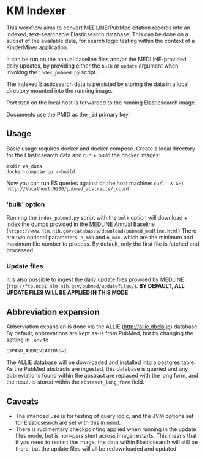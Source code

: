 # KM Indexer

This workflow aims to convert MEDLINE/PubMed citation records into an indexed,
text-searchable Elasticsearch database. This can be done on a subset of the
available data, for search logic testing within the context of a KinderMiner
application.

It can be run on the annual baseline files and/or the MEDLINE-provided daily
updates, by providing either the `bulk` or `update` argument when invoking the 
`index_pubmed.py` script.

The indexed Elasticsearch data is persisted by storing the data in a local
directory mounted into the running image.

Port `9200` on the local host is forwarded to the running Elasticsearch image.

Documents use the PMID as the `_id` primary key.


## Usage
Basic usage requires docker and docker compose. Create a local directory for
the Elasticsearch data and run + build the docker images:

```
mkdir es_data
docker-compose up --build
```
Now you can run ES queries against on the host machine: `curl -X GET http://localhost:9200/pubmed_abstracts/_count`

### 'bulk' option
Running the `index_pubmed.py` script with the `bulk` option will download + index
the dumps provided in the MEDLINE Annual Baseline
(`https://www.nlm.nih.gov/databases/download/pubmed_medline.html`)
There are two optional parameters, `n_min` and `n_max`, which are the minimum
and maximum file number to process. By default, only the first file is fetched
and processed.

### Update files
It is also possible to ingest the daily update files provided by MEDLINE
(`ftp://ftp.ncbi.nlm.nih.gov/pubmed/updatefiles/`). **BY DEFAULT, ALL UPDATE
FILES WILL BE APPLIED IN THIS MODE**

## Abbreviation expansion
Abberviation expansion is done via the ALLIE (http://allie.dbcls.jp) database.
By default, abbrevations are kept as-is from PubMed, but by changing the setting in `.env`
to 

```
EXPAND_ABBREVIATIONS=1
```

The ALLIE database will be downloaded and installed into a postgres table. As the PubMed abstracts are ingested, this database is queried and any abbreviations found within the abstract are replaced with the long form, and the result is stored within the `abstract_long_form` field.

## Caveats
- The intended use is for testing of query logic, and the JVM options set for
  Elasticsearch are set with this in mind.
- There is rudimentary checkpointing applied when running in the update files
  mode, but is non-persistent across image restarts. This means that if you
  need to restart the image, the data within Elasticsearch will still be there,
  but the update files will all be redownloaded and updated.
